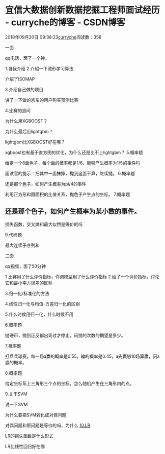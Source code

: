 # 宜信大数据创新数据挖掘工程师面试经历 - curryche的博客 - CSDN博客





2018年09月20日 09:38:23[curryche](https://me.csdn.net/whwan11)阅读数：358








一面

qq电话，面了一个钟。

1.自我介绍
2.介绍一下流形学习算法

介绍了ISOMAP

3.介绍自己做的项目

讲了一下做的京东的用户购买预测比赛

4.比赛的追问

为什么用XGBOOST？

为什么最后用lightgbm？

lightgbm比XGBOOST好在哪？

xgboost也有基于直方图的优化，为什么还是比不上lightgbm？
5.概率题

给定一个6面色子，每个面的概率都是1/6，能够产生概率为1/5的事件吗

面试官的提示：把其中一面抹掉，抛到这面不算，继续抛。
6.概率题

还是那个色子，如何产生概率为pi/4的事件

利用正方形和圆面积的比值关系，抛色子产生点的坐标。
7.概率题

还是那个色子，如何产生概率为某小数的事件。
- 

损失函数，交叉熵和最大似然是等价的吗

9.代码题

最大连续子序列和

二面

qq视频，面了50分钟

1 比赛用了什么评价指标，你调模型用了什么评价指标
2.给了一个评价指标，讨论它和最小平方误差的区别

3.归一化/标准化的方法

4.线性归一化与均值-方差归一化的区别

5.什么时候用归一化，什么时候不用

6.概率题

抛硬币，抛到正反都出现过才停止，问抛的次数的期望是多少。

7.概率题

打乒乓球赛，每一场a赢的概率是0.55，输的概率是0.45，a先赢够10场算赢，问a赢的概率。

8.概率题

给定坐标系上三角形三个点的坐标，怎么随机产生在三角形内的点。

9.关于SVM

说一下SVM

为什么要把SVM转化成对偶问题

对偶问题和原问题是等价的吗，为什么
[10.LR](http://10.LR)

LR的损失函数是什么形式

LR比线性回归好在哪









